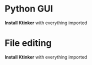 # Python GUI
**Install Ktinker** with everything imported

# File editing
**Install Ktinker** with everything imported
